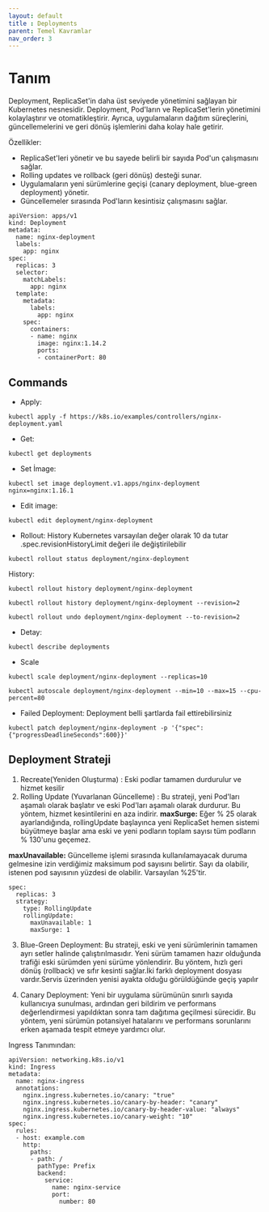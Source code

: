 ```yaml
---
layout: default
title : Deployments
parent: Temel Kavramlar
nav_order: 3
---
```


# Tanım
Deployment, ReplicaSet'in daha üst seviyede yönetimini sağlayan bir Kubernetes nesnesidir. Deployment, Pod'ların ve ReplicaSet'lerin yönetimini kolaylaştırır ve otomatikleştirir. Ayrıca, uygulamaların dağıtım süreçlerini, güncellemelerini ve geri dönüş işlemlerini daha kolay hale getirir.

Özellikler:
* ReplicaSet'leri yönetir ve bu sayede belirli bir sayıda Pod'un çalışmasını sağlar.
* Rolling updates ve rollback (geri dönüş) desteği sunar.
* Uygulamaların yeni sürümlerine geçişi (canary deployment, blue-green deployment) yönetir.
* Güncellemeler sırasında Pod'ların kesintisiz çalışmasını sağlar.
```
apiVersion: apps/v1
kind: Deployment
metadata:
  name: nginx-deployment
  labels:
    app: nginx
spec:
  replicas: 3
  selector:
    matchLabels:
      app: nginx
  template:
    metadata:
      labels:
        app: nginx
    spec:
      containers:
      - name: nginx
        image: nginx:1.14.2
        ports:
        - containerPort: 80
```        
## Commands

* Apply:
```
kubectl apply -f https://k8s.io/examples/controllers/nginx-deployment.yaml
```
* Get:
```
kubectl get deployments
```
* Set İmage:
```
kubectl set image deployment.v1.apps/nginx-deployment nginx=nginx:1.16.1
```
* Edit image:
```
kubectl edit deployment/nginx-deployment
```
* Rollout:
History Kubernetes varsayılan değer olarak 10 da tutar
.spec.revisionHistoryLimit değeri ile değiştirilebilir
```
kubectl rollout status deployment/nginx-deployment
```
History:
```
kubectl rollout history deployment/nginx-deployment
```
```
kubectl rollout history deployment/nginx-deployment --revision=2
```
```
kubectl rollout undo deployment/nginx-deployment --to-revision=2
```

* Detay:
```
kubectl describe deployments
```
* Scale
```
kubectl scale deployment/nginx-deployment --replicas=10
```
```
kubectl autoscale deployment/nginx-deployment --min=10 --max=15 --cpu-percent=80
```
* Failed Deployment: Deployment belli şartlarda fail ettirebilirsiniz
```
kubectl patch deployment/nginx-deployment -p '{"spec":{"progressDeadlineSeconds":600}}'
```

## Deployment Strateji
1. Recreate(Yeniden Oluşturma) : Eski podlar tamamen durdurulur ve hizmet kesilir
2. Rolling Update (Yuvarlanan Güncelleme) : Bu strateji, yeni Pod'ları aşamalı olarak başlatır ve eski Pod'ları aşamalı olarak durdurur. Bu yöntem, hizmet kesintilerini en aza indirir.
**maxSurge:** Eğer % 25 olarak ayarlandığında, rollingUpdate başlayınca yeni ReplicaSet hemen sistemi büyütmeye başlar ama eski ve yeni podların toplam sayısı tüm podların % 130'unu geçemez. 

**maxUnavailable:** Güncelleme işlemi sırasında kullanılamayacak duruma gelmesine izin verdiğimiz maksimum pod sayısını belirtir. Sayı da olabilir, istenen pod sayısının yüzdesi de olabilir. Varsayılan %25'tir. 
```
spec:
  replicas: 3
  strategy:
    type: RollingUpdate
    rollingUpdate:
      maxUnavailable: 1
      maxSurge: 1
```
3. Blue-Green Deployment: Bu strateji, eski ve yeni sürümlerinin tamamen ayrı setler halinde çalıştırılmasıdır. Yeni sürüm tamamen hazır olduğunda trafiği eski sürümden yeni sürüme yönlendirir. Bu yöntem, hızlı geri dönüş (rollback) ve sıfır kesinti sağlar.İki farklı deployment dosyası vardır.Servis üzerinden yenisi ayakta olduğu görüldüğünde geçiş yapılır

4. Canary Deployment: Yeni bir uygulama sürümünün sınırlı sayıda kullanıcıya sunulması, ardından geri bildirim ve performans değerlendirmesi yapıldıktan sonra tam dağıtıma geçilmesi sürecidir. Bu yöntem, yeni sürümün potansiyel hatalarını ve performans sorunlarını erken aşamada tespit etmeye yardımcı olur.

Ingress Tanımından:
```
apiVersion: networking.k8s.io/v1
kind: Ingress
metadata:
  name: nginx-ingress
  annotations:
    nginx.ingress.kubernetes.io/canary: "true"
    nginx.ingress.kubernetes.io/canary-by-header: "canary"
    nginx.ingress.kubernetes.io/canary-by-header-value: "always"
    nginx.ingress.kubernetes.io/canary-weight: "10"
spec:
  rules:
  - host: example.com
    http:
      paths:
      - path: /
        pathType: Prefix
        backend:
          service:
            name: nginx-service
            port:
              number: 80
```


